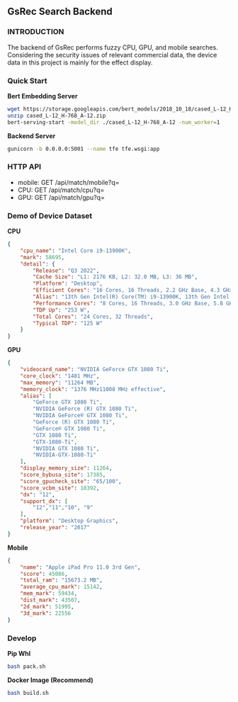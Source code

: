 ## GsRec Search Backend
### INTRODUCTION
The backend of GsRec performs fuzzy CPU, GPU, and mobile searches. Considering the security issues of relevant commercial data, the device data in this project is mainly for the effect display.

### Quick Start
**Bert Embedding Server**
```bash
wget https://storage.googleapis.com/bert_models/2018_10_18/cased_L-12_H-768_A-12.zip
unzip cased_L-12_H-768_A-12.zip
bert-serving-start -model_dir ./cased_L-12_H-768_A-12 -num_worker=1
```

**Backend Server**
```bash
gunicorn -b 0.0.0.0:5001 --name tfe tfe.wsgi:app
```

### HTTP API
- mobile: GET /api/match/mobile?q=
- CPU: GET /api/match/cpu?q=
- GPU: GET /api/match/gpu?q=

### Demo of Device Dataset
**CPU**
```json
{
    "cpu_name": "Intel Core i9-13900K",
    "mark": 58695,
    "detail": {
        "Release": "Q3 2022",
        "Cache Size": "L1: 2176 KB, L2: 32.0 MB, L3: 36 MB",
        "Platform": "Desktop",
        "Efficient Cores": "16 Cores, 16 Threads, 2.2 GHz Base, 4.3 GHz Turbo",
        "Alias": "13th Gen Intel(R) Core(TM) i9-13900K, 13th Gen Intel Core i9-13900K",
        "Performance Cores": "8 Cores, 16 Threads, 3.0 GHz Base, 5.8 GHz Turbo",
        "TDP Up": "253 W",
        "Total Cores": "24 Cores, 32 Threads",
        "Typical TDP": "125 W"
    }
}
```

**GPU**
```json
{
    "videocard_name": "NVIDIA GeForce GTX 1080 Ti",
    "core_clock": "1481 MHz",
    "max_memory": "11264 MB",
    "memory_clock": "1376 MHz11008 MHz effective",
    "alias": [
        "GeForce GTX 1080 Ti",
        "NVIDIA GeForce (R) GTX 1080 Ti",
        "NVIDIA GeForce® GTX 1080 Ti",
        "GeForce (R) GTX 1080 Ti",
        "GeForce® GTX 1080 Ti",
        "GTX 1080 Ti",
        "GTX-1080-Ti",
        "NVIDIA GTX 1080 Ti",
        "NVIDIA-GTX-1080-Ti"
    ],
    "display_memory_size": 11264,
    "score_bybusa_site": 17385,
    "score_gpucheck_site": "65/100",
    "score_vcbm_site": 18392,
    "dx": "12",
    "support_dx": [
        "12","11","10", "9"
    ],
    "platform": "Desktop Graphics",
    "release_year": "2017"
}
```

**Mobile**
```json
{
    "name": "Apple iPad Pro 11.0 3rd Gen",
    "score": 45086,
    "total_ram": "15673.2 MB",
    "average_cpu_mark": 15142,
    "mem_mark": 59434,
    "dist_mark": 43507,
    "2d_mark": 51995,
    "3d_mark": 22556
}
```

### Develop
**Pip Whl**
```bash
bash pack.sh
```

**Docker Image (Recommend)**
```bash
bash build.sh
```
